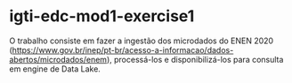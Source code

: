 # igti-edc-mod1-exercise1

O trabalho consiste em fazer a ingestão dos microdados do ENEN 2020 (https://www.gov.br/inep/pt-br/acesso-a-informacao/dados-abertos/microdados/enem), processá-los e
disponibilizá-los para consulta em engine de Data Lake.

